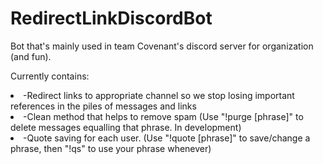 # RedirectLinkDiscordBot
Bot that's mainly used in team Covenant's discord server for organization (and fun).

Currently contains:
  <li> -Redirect links to appropriate channel so we stop losing important references in the piles of messages and links</li>
  <li> -Clean method that helps to remove spam (Use "!purge [phrase]" to delete messages equalling that phrase. In development) </li>
  <li> -Quote saving for each user. (Use "!quote [phrase]" to save/change a phrase, then "!qs" to use your phrase whenever)
